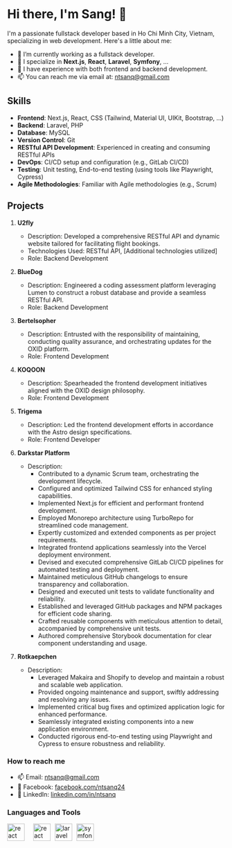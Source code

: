 # Hi there, I'm Sang! 👋

I'm a passionate fullstack developer based in Ho Chi Minh City, Vietnam, specializing in web development. Here's a little about me:

- 🔭 I’m currently working as a fullstack developer.
- 🌱 I specialize in **Next.js**, **React**, **Laravel**, **Symfony**, ...
- 💼 I have experience with both frontend and backend development.
- 📫 You can reach me via email at: [ntsanq@gmail.com](mailto:ntsanq@gmail.com)

## Skills

- **Frontend**: Next.js, React, CSS (Tailwind, Material UI, UIKit, Bootstrap, ...)
- **Backend**: Laravel, PHP
- **Database**: MySQL
- **Version Control**: Git
- **RESTful API Development**: Experienced in creating and consuming RESTful APIs
- **DevOps**: CI/CD setup and configuration (e.g., GitLab CI/CD)
- **Testing**: Unit testing, End-to-end testing (using tools like Playwright, Cypress)
- **Agile Methodologies**: Familiar with Agile methodologies (e.g., Scrum)


## Projects

1. **U2fly**
    - Description: Developed a comprehensive RESTful API and dynamic website tailored for facilitating flight bookings.
    - Technologies Used: RESTful API, [Additional technologies utilized]
    - Role: Backend Development

2. **BlueDog**
    - Description: Engineered a coding assessment platform leveraging Lumen to construct a robust database and provide a seamless RESTful API.
    - Role: Backend Development

3. **Bertelsopher**
    - Description: Entrusted with the responsibility of maintaining, conducting quality assurance, and orchestrating updates for the OXID platform.
    - Role: Frontend Development

4. **KOQOON**
    - Description: Spearheaded the frontend development initiatives aligned with the OXID design philosophy.
    - Role: Frontend Development

5. **Trigema**
    - Description: Led the frontend development efforts in accordance with the Astro design specifications.
    - Role: Frontend Developer

6. **Darkstar Platform**
    - Description:
        - Contributed to a dynamic Scrum team, orchestrating the development lifecycle.
        - Configured and optimized Tailwind CSS for enhanced styling capabilities.
        - Implemented Next.js for efficient and performant frontend development.
        - Employed Monorepo architecture using TurboRepo for streamlined code management.
        - Expertly customized and extended components as per project requirements.
        - Integrated frontend applications seamlessly into the Vercel deployment environment.
        - Devised and executed comprehensive GitLab CI/CD pipelines for automated testing and deployment.
        - Maintained meticulous GitHub changelogs to ensure transparency and collaboration.
        - Designed and executed unit tests to validate functionality and reliability.
        - Established and leveraged GitHub packages and NPM packages for efficient code sharing.
        - Crafted reusable components with meticulous attention to detail, accompanied by comprehensive unit tests.
        - Authored comprehensive Storybook documentation for clear component understanding and usage.

7. **Rotkaepchen**
    - Description:
        - Leveraged Makaira and Shopify to develop and maintain a robust and scalable web application.
        - Provided ongoing maintenance and support, swiftly addressing and resolving any issues.
        - Implemented critical bug fixes and optimized application logic for enhanced performance.
        - Seamlessly integrated existing components into a new application environment.
        - Conducted rigorous end-to-end testing using Playwright and Cypress to ensure robustness and reliability.

            
### How to reach me
- 📫 Email: [ntsanq@gmail.com](mailto:ntsanq@gmail.com)
- 📱 Facebook: [facebook.com/ntsanq24](https://facebook.com/ntsanq24)
- 💼 LinkedIn: [linkedin.com/in/ntsanq](https://linkedin.com/in/ntsanq)

[//]: # (### Spotify Playing 🎧)
[//]: # ([![Spotify]&#40;https://novatorem.vercel.app/api/spotify?background_color=0d1117&border_color=ffffff&#41;]&#40;https://open.spotify.com/user/31zlz6u7ti3a2jpx4y6ketovsnga&#41;)

### Languages and Tools
<p style="display: flex; gap: 10px;">
	<a href="https://nextjs.org/" target="_blank" rel="noreferrer"> <img src="https://images.ctfassets.net/23aumh6u8s0i/6pjUKboBuFLvCKkE3esaFA/5f2101d6d2add5c615db5e98a553fc44/nextjs.jpeg" alt="react" width="40" height="40"/> <a/>
	<a href="https://react.dev/" target="_blank" rel="noreferrer"> <img src="https://upload.wikimedia.org/wikipedia/commons/thumb/a/a7/React-icon.svg/1200px-React-icon.svg.png" alt="react" width="40" height="40"/> </a>
	<a href="https://laravel.com/" target="_blank" rel="noreferrer"> <img src="https://static-00.iconduck.com/assets.00/laravel-icon-497x512-uwybstke.png" alt="laravel" width="40" height="40"/> </a>
	<a href="https://symfony.com/" target="_blank" rel="noreferrer"> <img src="https://www.google.com/url?sa=i&url=https%3A%2F%2Ficonscout.com%2Ffree-icon%2Fsymfony&psig=AOvVaw2Mc2hzcR1ni-fIhRVMj_xY&ust=1714448847651000&source=images&cd=vfe&opi=89978449&ved=0CBIQjRxqFwoTCLje9eXB5oUDFQAAAAAdAAAAABAE" alt="symfony" width="40" height="40"/> </a>	
</p>
